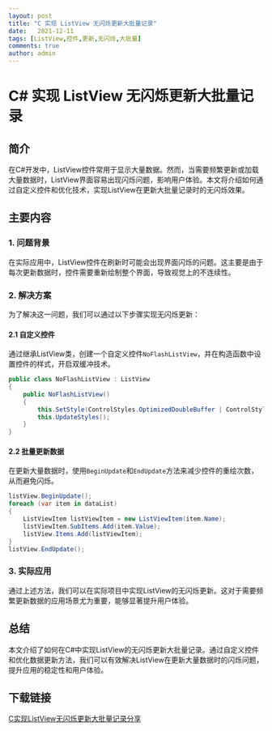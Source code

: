 ```yaml
---
layout: post
title: "C 实现 ListView 无闪烁更新大批量记录"
date:   2021-12-11
tags: [ListView,控件,更新,无闪烁,大批量]
comments: true
author: admin
---
```

# C# 实现 ListView 无闪烁更新大批量记录

## 简介

在C#开发中，ListView控件常用于显示大量数据。然而，当需要频繁更新或加载大量数据时，ListView界面容易出现闪烁问题，影响用户体验。本文将介绍如何通过自定义控件和优化技术，实现ListView在更新大批量记录时的无闪烁效果。

## 主要内容

### 1. 问题背景

在实际应用中，ListView控件在刷新时可能会出现界面闪烁的问题。这主要是由于每次更新数据时，控件需要重新绘制整个界面，导致视觉上的不连续性。

### 2. 解决方案

为了解决这一问题，我们可以通过以下步骤实现无闪烁更新：

#### 2.1 自定义控件

通过继承ListView类，创建一个自定义控件`NoFlashListView`，并在构造函数中设置控件的样式，开启双缓冲技术。

```csharp
public class NoFlashListView : ListView
{
    public NoFlashListView()
    {
        this.SetStyle(ControlStyles.OptimizedDoubleBuffer | ControlStyles.AllPaintingInWmPaint, true);
        this.UpdateStyles();
    }
}
```

#### 2.2 批量更新数据

在更新大量数据时，使用`BeginUpdate`和`EndUpdate`方法来减少控件的重绘次数，从而避免闪烁。

```csharp
listView.BeginUpdate();
foreach (var item in dataList)
{
    ListViewItem listViewItem = new ListViewItem(item.Name);
    listViewItem.SubItems.Add(item.Value);
    listView.Items.Add(listViewItem);
}
listView.EndUpdate();
```

### 3. 实际应用

通过上述方法，我们可以在实际项目中实现ListView的无闪烁更新。这对于需要频繁更新数据的应用场景尤为重要，能够显著提升用户体验。

## 总结

本文介绍了如何在C#中实现ListView的无闪烁更新大批量记录。通过自定义控件和优化数据更新方法，我们可以有效解决ListView在更新大量数据时的闪烁问题，提升应用的稳定性和用户体验。

## 下载链接

[C实现ListView无闪烁更新大批量记录分享](https://pan.quark.cn/s/2f27d01d25f1)